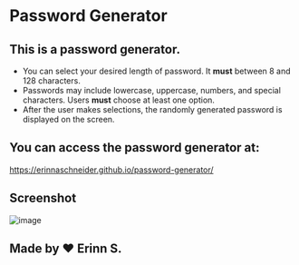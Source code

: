 # Password Generator

## This is a password generator. 
 * You can select your desired length of password. It **must** between 8 and 128 characters.
 * Passwords may include lowercase, uppercase, numbers, and special characters. Users **must** choose at least one option.
 * After the user makes selections, the randomly generated password is displayed on the screen.

## You can access the password generator at: 
https://erinnaschneider.github.io/password-generator/

## Screenshot
![image](https://user-images.githubusercontent.com/90404513/139500301-26865049-d966-4a88-b6bc-9abb807f9d54.png)

## Made by ♥️ Erinn S.
